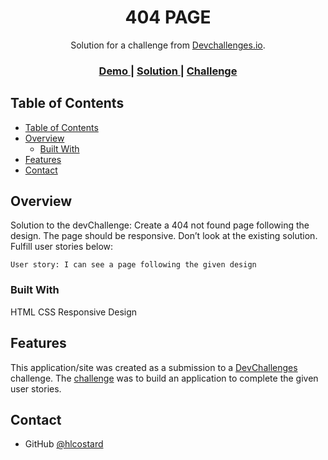 <h1 align="center">404 PAGE</h1>

<div align="center">
   Solution for a challenge from  <a href="http://devchallenges.io" target="_blank">Devchallenges.io</a>.
</div>

<div align="center">
  <h3>
    <a href="https://hlcostard.github.io/devchallenge-404/">
      Demo
    </a>
    <span> | </span>
    <a href="https://github.com/hlcostard/devchallenge-404">
      Solution
    </a>
    <span> | </span>
    <a href="https://devchallenges.io/challenges/wBunSb7FPrIepJZAg0sY">
      Challenge
    </a>
  </h3>
</div>

## Table of Contents

- [Table of Contents](#table-of-contents)
- [Overview](#overview)
  - [Built With](#built-with)
- [Features](#features)
- [Contact](#contact)

## Overview

Solution to the devChallenge: Create a 404 not found page following the design. The page should be responsive. Don’t look at the existing solution. Fulfill user stories below:

    User story: I can see a page following the given design

### Built With

HTML
CSS
Responsive Design

## Features

This application/site was created as a submission to a [DevChallenges](https://devchallenges.io/challenges) challenge. The [challenge](https://devchallenges.io/challenges/wBunSb7FPrIepJZAg0sY) was to build an application to complete the given user stories.

## Contact

- GitHub [@hlcostard](https://github.com/hlcostard)

